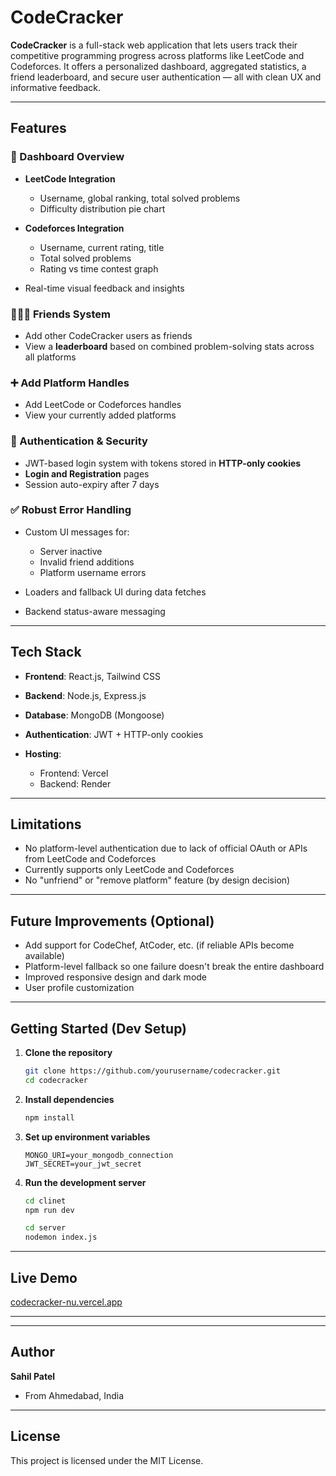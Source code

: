# CodeCracker

**CodeCracker** is a full-stack web application that lets users track their competitive programming progress across platforms like LeetCode and Codeforces. It offers a personalized dashboard, aggregated statistics, a friend leaderboard, and secure user authentication — all with clean UX and informative feedback.

---

## Features

### 🚀 Dashboard Overview

* **LeetCode Integration**

  * Username, global ranking, total solved problems
  * Difficulty distribution pie chart
* **Codeforces Integration**

  * Username, current rating, title
  * Total solved problems
  * Rating vs time contest graph
* Real-time visual feedback and insights

### 🧑‍🤝‍🧑 Friends System

* Add other CodeCracker users as friends
* View a **leaderboard** based on combined problem-solving stats across all platforms

### ➕ Add Platform Handles

* Add LeetCode or Codeforces handles
* View your currently added platforms

### 🔐 Authentication & Security

* JWT-based login system with tokens stored in **HTTP-only cookies**
* **Login and Registration** pages
* Session auto-expiry after 7 days

### ✅ Robust Error Handling

* Custom UI messages for:

  * Server inactive
  * Invalid friend additions
  * Platform username errors
* Loaders and fallback UI during data fetches
* Backend status-aware messaging

---

## Tech Stack

* **Frontend**: React.js, Tailwind CSS
* **Backend**: Node.js, Express.js
* **Database**: MongoDB (Mongoose)
* **Authentication**: JWT + HTTP-only cookies
* **Hosting**:

  * Frontend: Vercel
  * Backend: Render

---

## Limitations

* No platform-level authentication due to lack of official OAuth or APIs from LeetCode and Codeforces
* Currently supports only LeetCode and Codeforces
* No "unfriend" or "remove platform" feature (by design decision)

---

## Future Improvements (Optional)

* Add support for CodeChef, AtCoder, etc. (if reliable APIs become available)
* Platform-level fallback so one failure doesn't break the entire dashboard
* Improved responsive design and dark mode
* User profile customization

---

## Getting Started (Dev Setup)

1. **Clone the repository**

   ```bash
   git clone https://github.com/yourusername/codecracker.git
   cd codecracker
   ```

2. **Install dependencies**

   ```bash
   npm install
   ```

3. **Set up environment variables**

   ```
   MONGO_URI=your_mongodb_connection
   JWT_SECRET=your_jwt_secret
   ```

4. **Run the development server**

   ```bash
   cd clinet
   npm run dev

   cd server
   nodemon index.js
   ```

---

## Live Demo

[codecracker-nu.vercel.app](https://codecracker-nu.vercel.app/ "https://codecracker-nu.vercel.app")

---

---

## Author

**Sahil Patel**

* From Ahmedabad, India

---

## License

This project is licensed under the MIT License.
